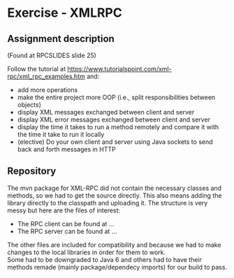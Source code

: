 # Exercise - XMLRPC

## Assignment description
(Found at RPCSLIDES slide 25)

Follow the tutorial at https://www.tutorialspoint.com/xml-rpc/xml_rpc_examples.htm and:
- add more operations
- make the entire project more OOP (i.e., split responsibilities
between objects)
- display XML messages exchanged between client and server
- display XML error messages exchanged between client and server
- display the time it takes to run a method remotely and compare it with the time it take to run it locally
- (elective) Do your own client and server using Java sockets to
send back and forth messages in HTTP

## Repository
The mvn package for XML-RPC did not contain the necessary classes and methods, so we had to get the source directly. 
This also means adding the library directly to the classpath and uploading it. The structure is very messy but here are the files of interest:

- The RPC client can be found at ...
- The RPC server can be found at ...

The other files are included for compatibility and because we had to make changes to the local libraries in order for them to work.  
Some had to be downgraded to Java 6 and others had to have their methods remade (mainly package/dependecy imports) for our build to pass.
